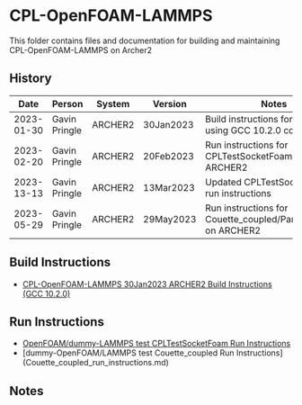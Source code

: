 CPL-OpenFOAM-LAMMPS
===================

This folder contains files and documentation for building and maintaining CPL-OpenFOAM-LAMMPS on Archer2

History
-------

Date | Person | System | Version | Notes
---- | -------|--------|---------|------
2023-01-30 | Gavin Pringle | ARCHER2 | 30Jan2023 | Build instructions for ARCHER2 using GCC 10.2.0 compilers
2023-02-20 | Gavin Pringle | ARCHER2 | 20Feb2023 | Run instructions for CPLTestSocketFoam on ARCHER2
2023-13-13 | Gavin Pringle | ARCHER2 | 13Mar2023 | Updated CPLTestSocketFoam run instructions
2023-05-29 | Gavin Pringle | ARCHER2 | 29May2023 | Run instructions for Couette_coupled/Partial_overlap on ARCHER2

Build Instructions
------------------

* [CPL-OpenFOAM-LAMMPS 30Jan2023 ARCHER2 Build Instructions (GCC 10.2.0)](build_cpl-openfoam-lammps_30Jan2023_gcc1020.md)

Run Instructions
------------------

* [OpenFOAM/dummy-LAMMPS test CPLTestSocketFoam Run Instructions](run_CPLTestSocketFoam.md)
* [dummy-OpenFOAM/LAMMPS test Couette_coupled Run Instructions] (Couette_coupled_run_instructions.md)

Notes
-----

